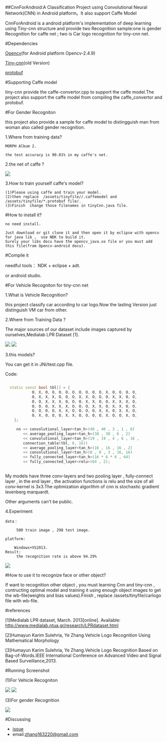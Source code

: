 ##CnnForAndroid:A Classification Project using Convolutional Neural Network(CNN) in Android platform。It also support Caffe Model

CnnForAndroid is a android platform's implementation of deep learning using Tiny-cnn structure and provide two Recognition sample:one is gender Recognition for caffe net ; two is Car logo recognition for tiny-cnn net.

#Dependencies

[Opencv](http://opencv.org/)(for Android platform Opencv-2.4.9)

[Tiny-cnn](https://github.com/nyanp/tiny-cnn#features)(old Version)

[protobuf](https://github.com/google/protobuf)

#Supporting Caffe model

tiny-cnn provide the caffe-convertor.cpp to support the caffe model.The project also support the caffe model from  compiling the caffe_convertor and protobuf.

#For Gender Recogniton

 this project also provide a sample for caffe model to distingguish man from woman also called gender recognition. 
 	
 1.Where from training data?
 	
 	MORPH Album 2.
 	
 	the test accuracy is 90.01% in my caffe's net.
 	
 2.the net of caffe ?
	
![](https://github.com/zhangqianhui/CnnForAndroid/blob/master/photo%20for%20readme/net.PNG)
	
 3.How to train yourself caffe's model?
 	
 	(1)Please using caffe and train your model.     
 	(2)then replace  /assets/tinyfile//.caffemodel and /assets/tinyfile/*.protobuf file/.
 	(3)Finish  change those filenames in tinyCnn.java file.

#How to install it?
 	
 	no need install.

	Just download or git clone it and then open it by eclipse with opencv for java lib ,  use NDK to build it.
 	Surely your libs docu have the opencv_java.so file or you must add this file(from Opencv-android docu).
 
#Compile it 
 
 needful tools： NDK + eclipse + adt.
 
 or android studio.
 
#For Vehicle Recogniton for tiny-cnn net 

1.What is Vehicle Recognition?

 this project classify car according to car logo.Now  the lasting Version just distinguish VM car from other.

2.Where from Training Data ?

The major sources of our dataset include images captured by ourselves,Medialab LPR Dataset [1].

![](https://github.com/zhangqianhui/CnnForAndroid/blob/master/photo%20for%20readme/20.jpg)
![](https://github.com/zhangqianhui/CnnForAndroid/blob/master/photo%20for%20readme/21.jpg) 

3.this models?

You can get it in JNi/test.cpp file.

Code:
```cpp

  static const bool tbl[] = {
			O, X, O, O, O, O, O, O, O, O, O, X, O, O, O, O,
			O, X, X, X, O, O, O, X, X, O, O, O, X, X, O, O,
			O, O, X, X, X, O, O, O, X, X, O, O, X, X, X, O,
			O, O, O, X, X, X, O, O, O, X, X, O, X, X, O, O,
			O, O, O, O, X, X, O, O, O, O, X, X, O, X, X, O,
			O, X, O, O, O, X, X, O, O, O, O, X, O, O, X, O,
	};

	 nn << convolutional_layer<tan_h>(40 , 40 , 3 , 1 , 6)  
		<< average_pooling_layer<tan_h>(38 , 38 , 6 , 2)   
		<< convolutional_layer<tan_h>(19 , 19 , 4 , 6 , 16 ,
		connection_table(tbl, 6, 16))              
		<< average_pooling_layer<tan_h>(16 , 16 , 16 , 2)  
		<< convolutional_layer<tan_h>(8 , 8 , 3 , 16, 16) 
		<< fully_connected_layer<tan_h>(16 * 6 * 6 , 64)
		<< fully_connected_layer<relu>(64 , 2);
		
```
 My models have three conv-layers and two pooling layer , fully-connect layer , in the end layer , the activation functions is relu and the size of all conv-kernel is 3x3.The optimization algorithm of cnn  is stochastic gradient levenberg marquardt.
 
 Other arguments can't be public.
 
 4.Experiment 
 
 	data：
 
		 500 train image , 298 test image.
 
 	platform:
 
 		Windows+VS2013.
 	Result:
 		 the recognition rate is above 94.29% 
 		 
 ![](https://github.com/zhangqianhui/CnnForAndroid/blob/master/photo%20for%20readme/test.PNG)
 
 		
 
#How to use it to recognize face or other object?

If want to recognition other object , you must learning Cnn and tiny-cnn , contructing optimal model and training it using 
enough object images to get the wb-file(weights and bias values).Finish , replace /assets/tinyfile/carlogo file with wb-file.

#references 

[1]Medialab LPR dataset, March. 2013[online]. Available: http://www.medialab.ntua.gr/research/LPRdataset.html

[2]Humayun Karim Sulehria, Ye Zhang.Vehicle Logo Recognition Using Mathematical Morphology

[3]Humayun Karim Sulehria, Ye Zhang.Vehicle Logo Recognition Based on Bag-of-Words.IEEE International Conference on Advanced Video and Signal Based Surveillance,2013.

#Running Screenshot

(1)For Vehicle Recogniton

![](https://github.com/zhangqianhui/CnnForAndroid/blob/master/photo%20for%20readme/23.png)
![](https://github.com/zhangqianhui/CnnForAndroid/blob/master/photo%20for%20readme/24.png) 

(3)For gender Recognition

![](https://github.com/zhangqianhui/CnnForAndroid/blob/master/photo%20for%20readme/app.png)

#Discussing
* [issue](https://github.com/zhangqianhui/CnnForAndroid/issues/new)
* email:zhang163220@gmail.com
